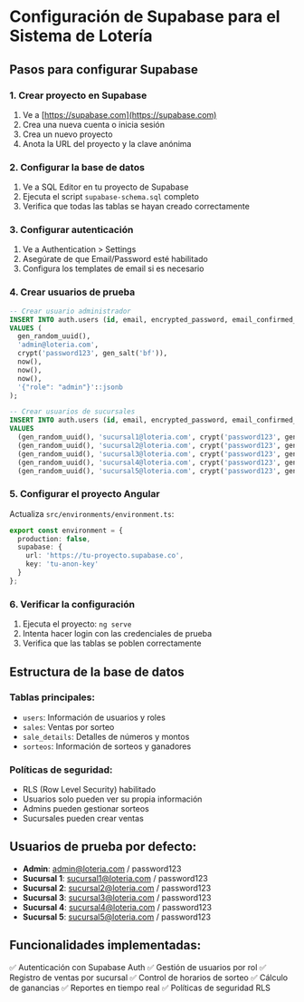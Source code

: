 # Configuración de Supabase para el Sistema de Lotería

## Pasos para configurar Supabase

### 1. Crear proyecto en Supabase
1. Ve a [https://supabase.com](https://supabase.com)
2. Crea una nueva cuenta o inicia sesión
3. Crea un nuevo proyecto
4. Anota la URL del proyecto y la clave anónima

### 2. Configurar la base de datos
1. Ve a SQL Editor en tu proyecto de Supabase
2. Ejecuta el script `supabase-schema.sql` completo
3. Verifica que todas las tablas se hayan creado correctamente

### 3. Configurar autenticación
1. Ve a Authentication > Settings
2. Asegúrate de que Email/Password esté habilitado
3. Configura los templates de email si es necesario

### 4. Crear usuarios de prueba
```sql
-- Crear usuario administrador
INSERT INTO auth.users (id, email, encrypted_password, email_confirmed_at, created_at, updated_at, raw_user_meta_data)
VALUES (
  gen_random_uuid(),
  'admin@loteria.com',
  crypt('password123', gen_salt('bf')),
  now(),
  now(),
  now(),
  '{"role": "admin"}'::jsonb
);

-- Crear usuarios de sucursales
INSERT INTO auth.users (id, email, encrypted_password, email_confirmed_at, created_at, updated_at, raw_user_meta_data)
VALUES 
  (gen_random_uuid(), 'sucursal1@loteria.com', crypt('password123', gen_salt('bf')), now(), now(), now(), '{"role": "sucursal", "sucursal": "Sucursal 1"}'::jsonb),
  (gen_random_uuid(), 'sucursal2@loteria.com', crypt('password123', gen_salt('bf')), now(), now(), now(), '{"role": "sucursal", "sucursal": "Sucursal 2"}'::jsonb),
  (gen_random_uuid(), 'sucursal3@loteria.com', crypt('password123', gen_salt('bf')), now(), now(), now(), '{"role": "sucursal", "sucursal": "Sucursal 3"}'::jsonb),
  (gen_random_uuid(), 'sucursal4@loteria.com', crypt('password123', gen_salt('bf')), now(), now(), now(), '{"role": "sucursal", "sucursal": "Sucursal 4"}'::jsonb),
  (gen_random_uuid(), 'sucursal5@loteria.com', crypt('password123', gen_salt('bf')), now(), now(), now(), '{"role": "sucursal", "sucursal": "Sucursal 5"}'::jsonb);
```

### 5. Configurar el proyecto Angular
Actualiza `src/environments/environment.ts`:
```typescript
export const environment = {
  production: false,
  supabase: {
    url: 'https://tu-proyecto.supabase.co',
    key: 'tu-anon-key'
  }
};
```

### 6. Verificar la configuración
1. Ejecuta el proyecto: `ng serve`
2. Intenta hacer login con las credenciales de prueba
3. Verifica que las tablas se poblen correctamente

## Estructura de la base de datos

### Tablas principales:
- `users`: Información de usuarios y roles
- `sales`: Ventas por sorteo
- `sale_details`: Detalles de números y montos
- `sorteos`: Información de sorteos y ganadores

### Políticas de seguridad:
- RLS (Row Level Security) habilitado
- Usuarios solo pueden ver su propia información
- Admins pueden gestionar sorteos
- Sucursales pueden crear ventas

## Usuarios de prueba por defecto:
- **Admin**: admin@loteria.com / password123
- **Sucursal 1**: sucursal1@loteria.com / password123
- **Sucursal 2**: sucursal2@loteria.com / password123
- **Sucursal 3**: sucursal3@loteria.com / password123
- **Sucursal 4**: sucursal4@loteria.com / password123
- **Sucursal 5**: sucursal5@loteria.com / password123

## Funcionalidades implementadas:
✅ Autenticación con Supabase Auth
✅ Gestión de usuarios por rol
✅ Registro de ventas por sucursal
✅ Control de horarios de sorteo
✅ Cálculo de ganancias
✅ Reportes en tiempo real
✅ Políticas de seguridad RLS
